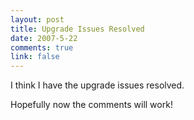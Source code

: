 ```yaml
--- 
layout: post
title: Upgrade Issues Resolved
date: 2007-5-22
comments: true
link: false
---
```

<p>I think I have the upgrade issues resolved.</p><p>Hopefully now the comments will work!</p>
